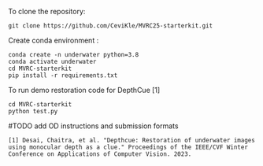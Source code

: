 To clone the repository:  
```
git clone https://github.com/CeviKle/MVRC25-starterkit.git 
```
Create conda environment :  

```
conda create -n underwater python=3.8
conda activate underwater
cd MVRC-starterkit 
pip install -r requirements.txt
```

To run demo restoration code for DepthCue [1]
```
cd MVRC-starterkit 
python test.py
```
#TODO add OD instructions and submission formats


```[1] Desai, Chaitra, et al. "Depthcue: Restoration of underwater images using monocular depth as a clue." Proceedings of the IEEE/CVF Winter Conference on Applications of Computer Vision. 2023.```




